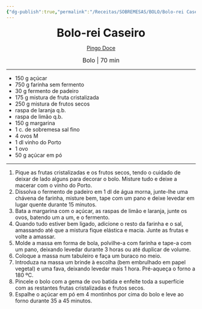 ```yaml
---
{"dg-publish":true,"permalink":"/Receitas/SOBREMESAS/BOLO/Bolo-rei Caseiro/","title":"Bolo-rei Caseiro","tags":["💚ok"]}
---
```


<div style="text-align: center;"> <span style="font-size: 30px;"><b>Bolo-rei Caseiro</b></span> </div>

<span class="center"> <center> [Pingo Doce](https://www.pingodoce.pt/receitas/bolo-rei-caseiro/) </center></span>

<div style="text-align: center;"> <span style="font-size: 16px;">  Bolo | 70 min </span> </div>

---
- 150 g açúcar
- 750 g farinha sem fermento
- 30 g fermento de padeiro 
- 175 g mistura de fruta cristalizada 
- 250 g mistura de frutos secos 
- raspa de laranja q.b.
- raspa de limão q.b.
- 150 g margarina 
- 1 c. de sobremesa sal fino
- 4 ovos M 
- 1 dl vinho do Porto
- 1 ovo 
- 50 g açúcar em pó
---
1. Pique as frutas cristalizadas e os frutos secos, tendo o cuidado de deixar de lado alguns para decorar o bolo. Misture tudo e deixe a macerar com o vinho do Porto.
2. Dissolva o fermento de padeiro em 1 dl de água morna, junte-lhe uma chávena de farinha, misture bem, tape com um pano e deixe levedar em lugar quente durante 15 minutos.
3. Bata a margarina com o açúcar, as raspas de limão e laranja, junte os ovos, batendo um a um, e o fermento.
4. Quando tudo estiver bem ligado, adicione o resto da farinha e o sal, amassando até que a mistura fique elástica e macia. Junte as frutas e volte a amassar.
5. Molde a massa em forma de bola, polvilhe-a com farinha e tape-a com um pano, deixando levedar durante 3 horas ou até duplicar de volume.
6. Coloque a massa num tabuleiro e faça um buraco no meio.
7. Introduza na massa um brinde à escolha (bem embrulhado em papel vegetal) e uma fava, deixando levedar mais 1 hora. Pré-aqueça o forno a 180 ºC.
8. Pincele o bolo com a gema de ovo batida e enfeite toda a superfície com as restantes frutas cristalizadas e frutos secos.
9. Espalhe o açúcar em pó em 4 montinhos por cima do bolo e leve ao forno durante 35 a 45 minutos.